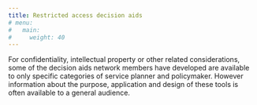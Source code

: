 ```yaml
---
title: Restricted access decision aids
# menu:
#   main:
#     weight: 40
---
```

For confidentiality, intellectual property or other related considerations, some of the decision aids network members have developed are available to only specific categories of service planner and policymaker. However information about the purpose, application and design of these tools is often available to a general audience.
<!--add blocks of content here to add more sections to the community page -->

